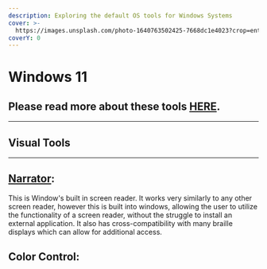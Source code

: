 ```yaml
---
description: Exploring the default OS tools for Windows Systems
cover: >-
  https://images.unsplash.com/photo-1640763502425-7668dc1e4023?crop=entropy&cs=srgb&fm=jpg&ixid=M3wxOTcwMjR8MHwxfHNlYXJjaHw3fHxtaWNyb3NvZnR8ZW58MHx8fHwxNjk3NTcwMDE1fDA&ixlib=rb-4.0.3&q=85
coverY: 0
---
```


# Windows 11

## &#x20;Please read more about these tools [HERE](https://www.microsoft.com/en-us/windows/accessibility-features?r=1).&#x20;

***

## Visual Tools

***

## [Narrator](https://support.microsoft.com/windows/complete-guide-to-narrator-e4397a0d-ef4f-b386-d8ae-c172f109bdb1#WindowsVersion=Windows\_11\&ID0EBD=Windows\_11):

This is Window's built in screen reader. It works very similarly to any other screen reader, however this is built into windows, allowing the user to utilize the functionality of a screen reader, without the struggle to install an external application. It also has cross-compatibility with many braille displays which can allow for additional access.&#x20;

&#x20;

## Color Control:
